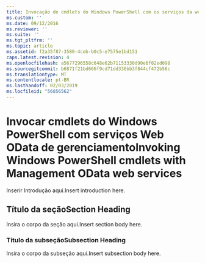 ```yaml
---
title: Invocação de cmdlets do Windows PowerShell com os serviços da web de OData de gerenciamento | Microsoft Docs
ms.custom: ''
ms.date: 09/12/2016
ms.reviewer: ''
ms.suite: ''
ms.tgt_pltfrm: ''
ms.topic: article
ms.assetid: f2a35f87-3580-4ceb-b0c5-e7575e1bd151
caps.latest.revision: 4
ms.openlocfilehash: a5677296558c648e62b71153330d90e6f02ed098
ms.sourcegitcommit: b6871f21bd666f9cd71dd336bb3f844cf472b56c
ms.translationtype: MT
ms.contentlocale: pt-BR
ms.lasthandoff: 02/03/2019
ms.locfileid: "56856562"
---
```

# <a name="invoking-windows-powershell-cmdlets-with-management-odata-web-services"></a><span data-ttu-id="24d88-102">Invocar cmdlets do Windows PowerShell com serviços Web OData de gerenciamento</span><span class="sxs-lookup"><span data-stu-id="24d88-102">Invoking Windows PowerShell cmdlets with Management OData web services</span></span>

<span data-ttu-id="24d88-103">Inserir Introdução aqui.</span><span class="sxs-lookup"><span data-stu-id="24d88-103">Insert introduction here.</span></span>

## <a name="section-heading"></a><span data-ttu-id="24d88-104">Título da seção</span><span class="sxs-lookup"><span data-stu-id="24d88-104">Section Heading</span></span>

<span data-ttu-id="24d88-105">Insira o corpo da seção aqui.</span><span class="sxs-lookup"><span data-stu-id="24d88-105">Insert section body here.</span></span>

### <a name="subsection-heading"></a><span data-ttu-id="24d88-106">Título da subseção</span><span class="sxs-lookup"><span data-stu-id="24d88-106">Subsection Heading</span></span>

<span data-ttu-id="24d88-107">Insira o corpo da subseção aqui.</span><span class="sxs-lookup"><span data-stu-id="24d88-107">Insert subsection body here.</span></span>